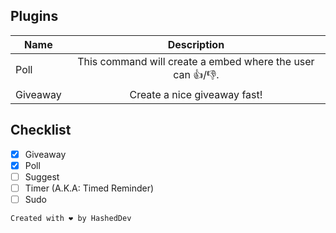 ## Plugins
| Name | Description |
| --------------- |:---------------:|
| Poll | This command will create a embed where the user can 👍/👎. |
| Giveaway | Create a nice giveaway fast! |

## Checklist
- [x] Giveaway
- [x] Poll
- [ ] Suggest
- [ ] Timer (A.K.A: Timed Reminder)
- [ ] Sudo

`Created with ❤️ by HashedDev`
